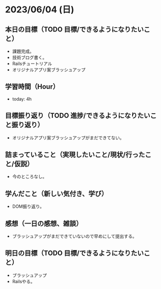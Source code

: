 # 2023/06/04 (日)

## 本日の目標（TODO 目標/できるようになりたいこと）

- 課題完成。
- 技術ブログ書く。
- Railsチュートリアル
- オリジナルアプリ案ブラッシュアップ

## 学習時間（Hour）

- today: 4h

## 目標振り返り（TODO 進捗/できるようになりたいこと振り返り）

- オリジナルアプリ案ブラッシュアップがまだできてない。

## 詰まっていること（実現したいこと/現状/行ったこと/仮説）

- 今のところなし。

## 学んだこと（新しい気付き、学び）

- DOM振り返り。

## 感想（一日の感想、雑談）

- ブラッシュアップがまだできていないので早めにして提出する。

## 明日の目標（TODO 目標/できるようになりたいこと）

- ブラッシュアップ
- Railsやる。
